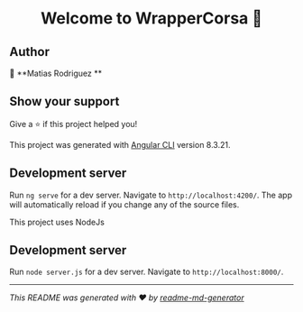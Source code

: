 <h1 align="center">Welcome to WrapperCorsa 👋</h1>
<p>
</p>

## Author

👤 **Matias Rodriguez  **


## Show your support

Give a ⭐️ if this project helped you!

This project was generated with [Angular CLI](https://github.com/angular/angular-cli) version 8.3.21.

## Development server

Run `ng serve` for a dev server. Navigate to `http://localhost:4200/`. The app will automatically reload if you change any of the source files.

This project uses NodeJs

## Development server

Run `node server.js` for a dev server. Navigate to `http://localhost:8000/`. 
***
_This README was generated with ❤️ by [readme-md-generator](https://github.com/kefranabg/readme-md-generator)_